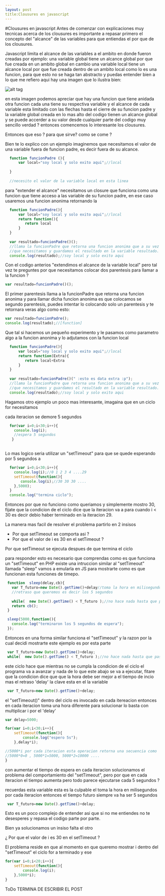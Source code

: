 ```yaml
---
layout: post
title:Clousures en javascript
---
```


#Clousures en javascript
Antes de comenzar con explicaciones muy tecnicas acerca de los clousures es importante a repasar primero el concepto del "alcance"
de las variables para que entiendas el por que de los clousures.

Javascript limita el alcance de las variables a el ambito en donde fueron creadas
por ejemplo: una variable global tiene un alcance global por que fue creada en un ambito global en cambio una variable local tiene un alcance local por que fue creada dentro de un ambito local como lo es una funcion, para que esto no se haga tan abstracto y puedas entender bien a lo que me refiero aqui hay una imagen que lo ilustra bien:   

![alt tag](https://pbs.twimg.com/media/BuyMed1IgAACxYv.jpg:large)

en esta imagen podemos apreciar que hay una funcion que tiene anidada otra funcion cada una tiene su respectiva variable y el alcance de cada variable esta limitado con las flechas hasta el cierre de su funcion padre y la variable global creada en lo mas alto del codigo tienen un alcance global y se puede accerder a su valor desde cualquier parte del codigo muy sencillo verdad ? entonces comencemos lo interesante los clousures.

Entonces que eso ? para que sirve? como se come ?

Bien te lo explico con un ejemplo imaginemos que necesitamos el valor de una variable fuera de funcion padre, es decir fuera de su alcance.

```javascript
  function funcionPadre (){
  	  var local="soy local y solo exito aqui";//local
  
  }
  
  //necesito el valor de la variable local en esta linea 

```
para "extender el alcance" necesitamos un closure que funciona como una funcion que tiene acceso a las variable de su funcion padre, en ese caso usaremos una funcion anonima retornando la 


```javascript
  function funcionPadre(){
  	  var local="soy local y solo exito aqui";//local
      return function(){
         return local      
      }
  }
  
  var resultado=funcionPadre()();
  //llama la funcionPadre que retorna una funcion anonima que a su vez retorna el valor  
  //que necesitamos y guardamos el resultado en la variable resultado.
  console.log(resultado);//soy local y solo exito aqui
```
Con el codigo anterios "extendimos el alcance de la variable local" pero tal vez te preguntes por que necesitamos colocar dos parentesis para llamar a la funcion ?

```javascript
var resultado=funcionPadre()();

```
El primer parentesis llama a la funcionPadre que retorna una funcion anonima y para llamar dicha funcion anonima es que colocamos se segundo parentesis, puedes intentar lo colocando solo un parentesis y te retornara veras algo como esto:

```javascript
var resultado=funcionPadre();
console.log(resultado);//[function]
```
Que tal si hacemos un pequeño experimento y le pasamos como parametro algo a la funcion anonima y lo adjutamos con la funcion local 


```javascript
  function funcionPadre(){
  	  var local="soy local y solo exito aqui";//local
      return function(Extra){
         return local+Extra       
      }
  }
  
  var resultado=funcionPadre()(" :esto es data extra :p");
  //llama la funcionPadre que retorna una funcion anonima que a su vez retorna el valor  
  //que necesitamos y guardamos el resultado en la variable resultado.
  console.log(resultado);//soy local y solo exito aqui
```

Hagamos otro ejemplo un poco mas interesante, imagaina que en un ciclo for necesitamos

cada iteracion se demore 5 segundos

```javascript
  for(var i=0;i<30;i++){
 	console.log(i);
    //espera 5 segundos 
   }
   
```
Lo mas logico seria utilizar un "setTimeout" para que se quede esperando por 5 segundos a 

```javascript
  for(var i=0;i<30;i++){
 	console.log(i);//0 1 2 3 4 ....29
    setTimeout(function(){
       console.log(i);//30 30 30 .... 
    },5000);
  } 
  console.log("termina ciclo");
```
Entonces por que no funciono como queriamos y simplemente mostro 30, fijate que la condicion de el ciclo dice que la iteracion va a para cuando i < 30 es decir debio haber terminado en la  iteracion 29.

La manera mas facil de resolver el problema partirlo en 2 insisos

* Por que setTimeout se comporta asi ?
* Por que el valor de i es 30 en el setTimeout ?


Por que setTimeout se ejecuta despues de que termina el ciclo

para responder esto es necesario que comprendas como es que funciona un "setTimeout" en PHP existe una intruccion similar al "setTimeout" llamada "sleep" vamos a emularla en JS para mostrarte como es que funcionan esta funciones de timepo.


```javascript
 function  sleep(delay,cb){
   var T_futuro=new Date().getTime()+delay//toma la hora en milisegundos y le suma el 
   //retraso que queremos es decir los 5 segundos 
   
   while(  new Date().getTime() < T_futuro );//no hace nada hasta que pase los 5 segundos
   return cb();
 }

 sleep(5000,function(){
   console.log("terminaron los 5 segundos de espera");
 });

```
Entonces en una forma similar funciona el "setTimeout" y la razon por la cual 
decidi mostrarte este ejemplo es por esta parte 

```javascript
 var T_futuro=new Date().getTime()+delay;
 while(  new Date().getTime() < T_futuro );//no hace nada hasta que pase los 5 segundos

```
este ciclo hace que mientras no se cumpla la condicion de el ciclo el programa va a avanzar y nada de lo que este abajo se va a ejecutar, fitare que la condicion dice que que la hora debe ser mejor a el tiempo de incio mas el retraso 'delay' la clave esta en el la variable 

```javascript
 var T_futuro=new Date().getTime()+delay;
```

el "setTimeout()" dentro del ciclo es invocado en cada itereacion entonces en cada iteracion toma una hora diferente para solucionar lo basta con multiplicar i por el 'delay'



```javascript
var delay=5000;

for(var i=0;i<30;i++){
	setTimeout(function(){
		console.log("espero 5s");
	},delay*i);

//5000*i por cada iteracion esta operacion retorna una secuencia como
//5000*0=0 , 5000*1=5000, 5000*2=10000 .... 
}
```
con aumentar el tiempo de espera en cada iteracion solucionamos el problema del comportamiento del "setTimeout", pero por que en cada iteracion el tiempo aumenta pero 
todo parece ejecutarse cada 5 segundos ?

recuerdas esta variable esta es la culpable el toma la hora en milisegundos por cada iteracion entonces el tiempo futuro siempre va ha ser 5 segundos 

```javascript
 var T_futuro=new Date().getTime()+delay;
```
Esto es un poco complejo de entender asi que si no me entiendes no te desesperes y repasa el codigo parte por parte.

Bien ya solucionamos un insiso falta el otro

¿ Por que el valor de i es 30 en el setTimeout ?
  
  El problema reside en que al momento en que queremo mostrar i dentro del "setTimeout" el ciclo for a terminado y ese 
 

```javascript
for(var i=0;i<20;i++){
	setTimeout(function(){
		console.log(i);
	},5000*i);
}
```


ToDo TERMINA DE ESCRIBIR EL POST